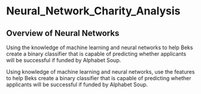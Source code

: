 # Neural_Network_Charity_Analysis

## Overview of Neural Networks

Using the knowledge of machine learning and neural networks to help Beks create a binary classifier that is capable of predicting whether applicants will be successful if funded by Alphabet Soup.

Using knowledge of machine learning and neural networks, use the features to help Beks create a binary classifier that is capable of predicting whether applicants will be successful if funded by Alphabet Soup.
